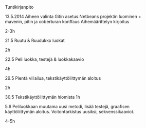 Tuntikirjanpito

13.5.2014
Aiheen valinta
Gitin asetus
Netbeans projektin luominen + mavenin, pitin ja coberturan konffaus
Aihemäärittelyn kirjoitus

2-3h


21.5
Ruutu & Ruudukko luokat

2h


22.5
Peli luokka, testejä & luokkakaavio

4h


29.5
Pientä viilailua, tekstikäyttöliittymän aloitus

2h
 
30.5
Tekstikäyttöliittymän hiomista
1h

5.6
Peliluokkaan muutama uusi metodi, lisää testejä, graafisen käyttöliittymän aloitus. Voitontarkistus uusiksi, sekvenssikaaviot.

4-5h
